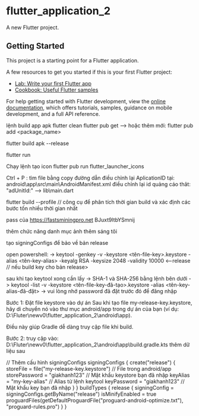 # flutter_application_2

A new Flutter project.

## Getting Started

This project is a starting point for a Flutter application.

A few resources to get you started if this is your first Flutter project:

- [Lab: Write your first Flutter app](https://docs.flutter.dev/get-started/codelab)
- [Cookbook: Useful Flutter samples](https://docs.flutter.dev/cookbook)

For help getting started with Flutter development, view the
[online documentation](https://docs.flutter.dev/), which offers tutorials,
samples, guidance on mobile development, and a full API reference.


lệnh build app apk
flutter clean
flutter pub get 
--> hoặc thêm mới:  flutter pub add <package_name>

flutter build apk --release

flutter run


Chạy lệnh tạo icon
flutter pub run flutter_launcher_icons


Ctrl + P : tìm file bằng copy đường dẫn
điều chỉnh lại AplicationID tại: android\app\src\main\AndroidManifest.xml
điều chỉnh lại id quảng cáo thât: "adUnitId:" -->  lib\main.dart

flutter build --profile  // công cụ để phân tích thời gian build và xác định các bước tốn nhiều thời gian nhất


pass của https://fastsminingpro.net
BJuxt9ltbYSmnij


thêm chức năng danh mục ảnh
thêm sáng tôi



tạo signingConfigs để bảo về bản release 

open powershell: 
-> keytool -genkey -v -keystore <tên-file-key>.keystore -alias <tên-key-alias> -keyalg RSA -keysize 2048 -validity 10000 <--release // nếu build key cho bản release>

sau khi tạo keytool xong cần lấy -> SHA-1 và SHA-256 bằng lệnh bên dưới
-> keytool -list -v -keystore <tên-file-key-đã-tạo>.keystore -alias <tên-key-alias-đã-đặt>
-> vui lòng nhớ password đã đặt trước đó để đăng nhập

Bước 1: Đặt file keystore vào dự án
Sau khi tạo file my-release-key.keystore, hãy di chuyển nó vào thư mục android/app trong dự án của bạn (ví dụ: D:\Fluter\newv0\flutter_application_2\android\app).

Điều này giúp Gradle dễ dàng truy cập file khi build.





Bước 2: truy cập vào: D:\Fluter\newv0\flutter_application_2\android\app\build.gradle.kts thêm dữ liệu sau


// Thêm cấu hình signingConfigs
signingConfigs {
    create("release") {
        storeFile = file("my-release-key.keystore") // File trong android/app
        storePassword = "giakhanh123"               // Mật khẩu keystore bạn đã nhập
        keyAlias = "my-key-alias"                   // Alias từ lệnh keytool
        keyPassword = "giakhanh123"                 // Mật khẩu key bạn đã nhập
    }
}
buildTypes {
    release {
        signingConfig = signingConfigs.getByName("release")
        isMinifyEnabled = true
        proguardFiles(getDefaultProguardFile("proguard-android-optimize.txt"), "proguard-rules.pro")
    }
}

